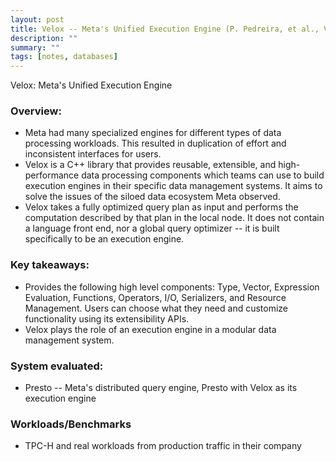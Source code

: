 ```yaml
---
layout: post
title: Velox -- Meta's Unified Execution Engine (P. Pedreira, et al., VLDB 2022)
description: ""
summary: ""
tags: [notes, databases]
---
```


Velox: Meta's Unified Execution Engine

### Overview:

- Meta had many specialized engines for different types of data processing workloads.
  This resulted in duplication of effort and inconsistent interfaces for users.
- Velox is a C++ library that provides reusable, extensible, and high-performance
  data processing components which teams can use to build execution engines in their
  specific data management systems. It aims to solve the issues of the siloed
  data ecosystem Meta observed.
- Velox takes a fully optimized query plan as input and performs the computation
  described by that plan in the local node. It does not contain a language front end, nor a
  global query optimizer -- it is built specifically to be an execution engine.

### Key takeaways:

- Provides the following high level components: Type, Vector,
  Expression Evaluation, Functions, Operators, I/O, Serializers,
  and Resource Management. Users can choose what they need and customize functionality
  using its extensibility APIs.
- Velox plays the role of an execution engine in a modular data management system.

### System evaluated:

- Presto -- Meta's distributed query engine, Presto with Velox as its execution engine

### Workloads/Benchmarks

- TPC-H and real workloads from production traffic in their company
